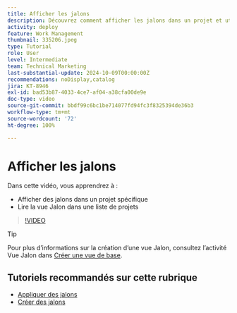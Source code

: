 ```yaml
---
title: Afficher les jalons
description: Découvrez comment afficher les jalons dans un projet et utiliser la vue jalonnée dans la zone [!UICONTROL Projet].
activity: deploy
feature: Work Management
thumbnail: 335206.jpeg
type: Tutorial
role: User
level: Intermediate
team: Technical Marketing
last-substantial-update: 2024-10-09T00:00:00Z
recommendations: noDisplay,catalog
jira: KT-8946
exl-id: bad53b87-4033-4ce7-af04-a38cfa00de9e
doc-type: video
source-git-commit: bbdf99c6bc1be714077fd94fc3f8325394de36b3
workflow-type: tm+mt
source-wordcount: '72'
ht-degree: 100%

---
```


# Afficher les jalons

Dans cette vidéo, vous apprendrez à :

* Afficher des jalons dans un projet spécifique
* Lire la vue Jalon dans une liste de projets

>[!VIDEO](https://video.tv.adobe.com/v/3415901/?quality=12&learn=on&enablevpops=1&captions=fre_fr)

>[!TIP]
>
>Pour plus d’informations sur la création d’une vue Jalon, consultez l’activité Vue Jalon dans [Créer une vue de base](/help/reporting/basic-reporting/create-a-basic-view.md).

## Tutoriels recommandés sur cette rubrique

* [Appliquer des jalons](/help/manage-work/approval-processes-and-milestone-paths/apply-milestones.md)
* [Créer des jalons](/help/administration-and-setup/approval-processes-and-milestone-paths/creating-milestones.md)

